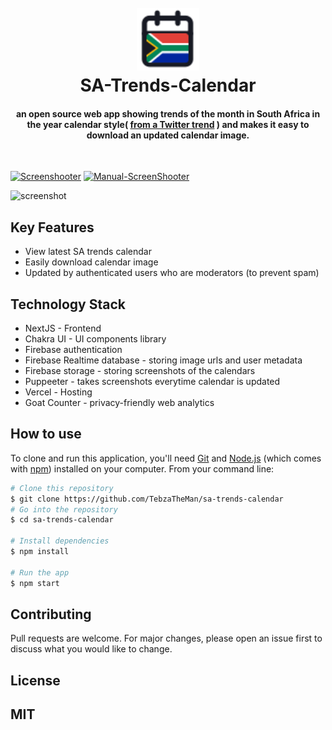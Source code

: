 <h1 align="center">
  <br>
<img src="public/logo.svg" alt="Markdownify" width="100">
  <br>
 SA-Trends-Calendar
  <br>
</h1>

<h4 align="center">an open source web app 
          showing trends of the month in South Africa in the year calendar style( <a href="https://twitter.com/Musawenkosi_S_M/status/1471935567462027265">from a Twitter trend</a> ) and makes it easy to download an updated calendar image.</h4>

<br />

[![Screenshooter](https://github.com/TebzaTheMan/sa-trends-calendar/actions/workflows/main.yml/badge.svg?branch=main)](https://github.com/TebzaTheMan/sa-trends-calendar/actions/workflows/main.yml) [![Manual-ScreenShooter](https://github.com/TebzaTheMan/sa-trends-calendar/actions/workflows/manual%20screenshooter.yml/badge.svg)](https://github.com/TebzaTheMan/sa-trends-calendar/actions/workflows/manual%20screenshooter.yml)

![screenshot](https://firebasestorage.googleapis.com/v0/b/sa-trends-calendar.appspot.com/o/calendar-screenshots%2F2022.jpg?alt=media&token=f1cf12e3-4a61-4cbc-bf37-4d0f7df55818)

## Key Features

- View latest SA trends calendar
- Easily download calendar image
- Updated by authenticated users who are moderators (to prevent spam)

## Technology Stack

- NextJS - Frontend
- Chakra UI - UI components library
- Firebase authentication
- Firebase Realtime database - storing image urls and user metadata
- Firebase storage - storing screenshots of the calendars
- Puppeeter - takes screenshots everytime calendar is updated
- Vercel - Hosting
- Goat Counter - privacy-friendly web analytics

## How to use

To clone and run this application, you'll need [Git](https://git-scm.com) and [Node.js](https://nodejs.org/en/download/) (which comes with [npm](http://npmjs.com)) installed on your computer. From your command line:

```bash
# Clone this repository
$ git clone https://github.com/TebzaTheMan/sa-trends-calendar
# Go into the repository
$ cd sa-trends-calendar

# Install dependencies
$ npm install

# Run the app
$ npm start
```

## Contributing

Pull requests are welcome. For major changes, please open an issue first to discuss what you would like to change.

## License

## MIT
